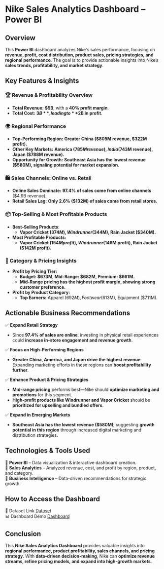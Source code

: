 # **Nike Sales Analytics Dashboard – Power BI**  

## **Overview**  
This **Power BI** dashboard analyzes Nike's sales performance, focusing on **revenue, profit, cost distribution, product sales, pricing strategies, and regional performance**. The goal is to provide actionable insights into Nike’s **sales trends, profitability, and market strategy**.  



## **Key Features & Insights**  

### 🏆 **Revenue & Profitability Overview**  
- **Total Revenue:** **$5B**, with a **40% profit margin**.  
- **Total Cost:** **$3B**, leading to **$2B in profit**.  

### 🌍 **Regional Performance**  
- **Top-Performing Region:** **Greater China ($805M revenue, $322M profit).**  
- **Other Key Markets:** **America ($785M revenue), India ($743M revenue), Japan ($788M revenue).**  
- **Opportunity for Growth:** **Southeast Asia has the lowest revenue ($580M), signaling potential for market expansion.**  

### 🛍 **Sales Channels: Online vs. Retail**  
- **Online Sales Dominate:** **97.4% of sales come from online channels** ($4.9B revenue).  
- **Retail Sales Lag:** **Only 2.6% ($132M) of sales come from retail stores.**  

### 📦 **Top-Selling & Most Profitable Products**  
- **Best-Selling Products:**  
  - **Vapor Cricket ($374M), Windrunner ($344M), Rain Jacket ($340M).**  
- **Most Profitable Products:**  
  - **Vapor Cricket ($154M profit), Windrunner ($146M profit), Rain Jacket ($142M profit).**  

### 🎯 **Category & Pricing Insights**  
- **Profit by Pricing Tier:**  
  - **Budget: $673M, Mid-Range: $682M, Premium: $661M.**  
  - **Mid-Range pricing has the highest profit margin, showing strong customer preference.**  
- **Profit by Product Category:**  
  - **Top Earners:** Apparel ($692M), Footwear ($613M), Equipment ($711M).  


## **Actionable Business Recommendations**  

✅ **Expand Retail Strategy**  
- Since **97.4% of sales are online**, investing in physical retail experiences could **increase in-store engagement and revenue growth**.  

✅ **Focus on High-Performing Regions**  
- **Greater China, America, and Japan drive the highest revenue**. Expanding marketing efforts in these regions can **boost profitability further**.  

✅ **Enhance Product & Pricing Strategies**  
- **Mid-range pricing** performs best—Nike should **optimize marketing and promotions** for this segment.  
- **High-profit products like Windrunner and Vapor Cricket** should be **prioritized for upselling and bundled offers**.  

✅ **Expand in Emerging Markets**  
- **Southeast Asia has the lowest revenue ($580M)**, suggesting **growth potential in this region** through increased digital marketing and distribution strategies.  



## **Technologies & Tools Used**  
🔹 **Power BI** – Data visualization & interactive dashboard creation.  
🔹 **Sales Analytics** – Analyzed revenue, cost, and profit by region, product, and category.  
🔹 **Business Intelligence** – Data-driven recommendations for strategic growth.  



## **How to Access the Dashboard**  
📂 Dataset Link [Dataset](https://github.com/ibrahimibyy/Nike-sales-analysis-/blob/main/nikee_xx.xlsx)  
📊 Dashboard Demo [Dashboard](https://app.powerbi.com/links/9Osl6he1Kx?ctid=7a9ad00f-b35e-4b07-96ce-b1e1d9634564&pbi_source=linkShare)


## **Conclusion**  
This **Nike Sales Analytics Dashboard** provides valuable insights into **regional performance, product profitability, sales channels, and pricing strategy**. With **data-driven decision-making**, Nike can **optimize revenue streams, refine pricing models, and expand into high-growth markets**.  

